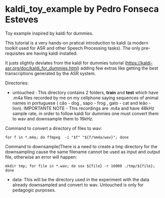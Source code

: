 # kaldi_toy_example by Pedro Fonseca Esteves
Toy example inspired by kaldi for dummies.

This tutorial is a very hands-on pratical introduction to kaldi (a modern toolkit used for ASR and other Speech Processing tasks). The only pre-requisites are having kaldi installed. 

It justs slightly deviates from the kaldi for dummies tutorial (https://kaldi-asr.org/doc/kaldi_for_dummies.html) adding few extras like getting the best transcriptions generated by the ASR system.

Directories:

- untouched : This directory contains 2 folders, **train** and **test** which have .m4a files recorded by me on my cellphone saying sequences of animal names in portuguese ( cão - dog , sapo - frog , gato - cat and leão - lion). IMPORTANTE NOTE - This recordings are .m4a and have 48kHz sample rate, in order to follow kaldi for dummies one must convert them to wav and downsample them to 16kHz.

Command to convert a directory of files to wav: 
```
for f in *.m4a; do ffmpeg  -i "$f" "${f/%m4a/wav}"; done
```

Command to downsample(There is a need to create a tmp directory for the downsampling cause the same filename cannot be used as input and output file, otherwise an error will happen: 
```
mkdir tmp; for file in *.wav; do sox ${file} -r 16000 ./tmp/${file}; done 
```

- data: This will be the directory used in the experiment with the data already downsampled and convert to wav. Untouched is only for pedagogic purposes.
